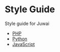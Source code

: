 Style Guide
===========

Style guide for Juwai

+ [PHP](php.md)
+ [Python](python.md)
+ [JavaScript](javascript.md)